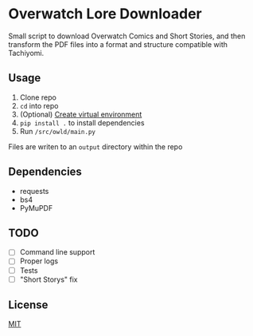 
# Overwatch Lore Downloader

Small script to download Overwatch Comics and Short Stories, and then transform the PDF files into a format and structure compatible with Tachiyomi.

## Usage

1. Clone repo
2. `cd` into repo
3. (Optional) [Create virtual environment](https://www.freecodecamp.org/news/how-to-setup-virtual-environments-in-python/)
4. `pip install .` to install dependencies
5. Run `/src/owld/main.py`

Files are writen to an `output` directory within the repo

## Dependencies

- requests
- bs4
- PyMuPDF

## TODO

- [ ] Command line support
- [ ] Proper logs
- [ ] Tests
- [ ] "Short Storys" fix

## License

[MIT](https://choosealicense.com/licenses/mit/)



